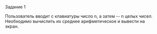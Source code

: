 Задание 1

Пользователь вводит с клавиатуры число n, а затем -- n целых чисел.
Необходимо вычислить их среднее арифметическое и вывести на экран.